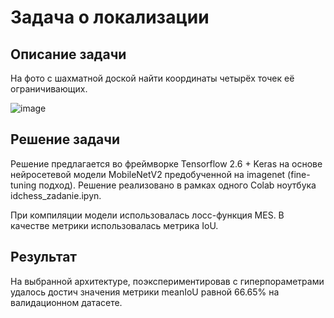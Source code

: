 # Задача о локализации
## Описание задачи
На фото с шахматной доской найти координаты четырёх точек её ограничивающих.

![image](https://user-images.githubusercontent.com/74366128/136165508-af763aae-2d65-4548-90cc-38b8b02fe96d.png)
## Решение задачи
Решение предлагается во фреймворке Tensorflow 2.6 + Keras на основе нейросетевой модели MobileNetV2 предобученной на imagenet (fine-tuning подход).
Решение реализовано в рамках одного Colab ноутбука idchess_zadanie.ipyn. 

При компиляции модели использовалась лосс-функция MES. В качестве метрики использовалась метрика IoU. 

## Результат
На выбранной архитектуре, поэкспериментировав с гиперпораметрами удалось достич значения метрики meanIoU равной 66.65% на валидационном датасете.
